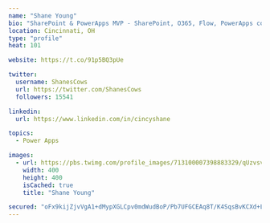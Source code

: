 ```yaml
---
name: "Shane Young"
bio: "SharePoint & PowerApps MVP - SharePoint, O365, Flow, PowerApps consulting? @PowerApps911 | Pure Snark? You found it."
location: Cincinnati, OH
type: "profile"
heat: 101

website: https://t.co/91p5BQ3pUe

twitter:
  username: ShanesCows
  url: https://twitter.com/ShanesCows
  followers: 15541

linkedin:
  url: https://www.linkedin.com/in/cincyshane

topics:
  - Power Apps

images:
  - url: https://pbs.twimg.com/profile_images/713100007398883329/qUzvsvQ3_400x400.jpg
    width: 400
    height: 400
    isCached: true
    title: "Shane Young"

secured: "oFx9kijZjvVgA1+dMypXGLCpv0mdWudBoP/Pb7UFGCEAq8T/K4SqsBvKCXd+LG2ndzS9SlWazTn8ZKl2n/sGjmDf0Ajr49Z5GlCjFV/DzcUDmjsHGN0gsb6szPWxL977kDtuoe+s2lbJ/e29ZFkwh76A5P2UW/IDCKROeV3sScezWe1CfP7zCsRYJdZQoEU/n2jqPQXohq3X/yu+rRTvKhKvCNgGSjyIVh3nwRwTvOz/D0X/qrWrhbieI0jYuAEwaD+7xvLxpoEIiD/64OndJ1p5v6kav3gWVXxyf6Vykyp3gMtxt4ZlmoQR9UgFQ/hOEsLK0iqig8UU325ECVzwY5z8EIX+mixhvACzeXhE2a/Bh+6w1WdEj7RVzAKTDNIFwtz7mTFoQ95kTUbBn9soXEu7nHjjZbd70k12B0tEoU4=;eRgf8caLWysHFGkBoLLOtQ=="
---
```


